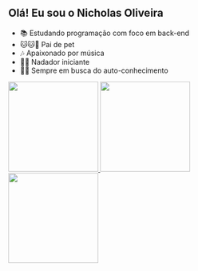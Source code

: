 ## Olá! Eu sou o Nicholas Oliveira

- 📚 Estudando programação com foco em back-end
- 🐱🐱🐶 Pai de pet
- 🎶 Apaixonado por música
- 🏊‍♂️ Nadador iniciante
- 🧘‍♂️ Sempre em busca do auto-conhecimento

<div>
  <a href="https://github.com/StefanyBorin">
  <img height="180em" src="https://github-readme-stats.vercel.app/api?username=nicholiveira&show_icons=true&theme=blue-green&include_all_commits=true&count_private=true"/>
  <img height="180em" src="https://github-readme-stats.vercel.app/api/top-langs/?username=nicholiveira&layout=compact&langs_count=6&theme=blue-green"/>
  <img height="180em" src="https://github-readme-streak-stats.herokuapp.com/?user=nicholiveira&theme=blue-green&hide_border=true"/>
</div>

